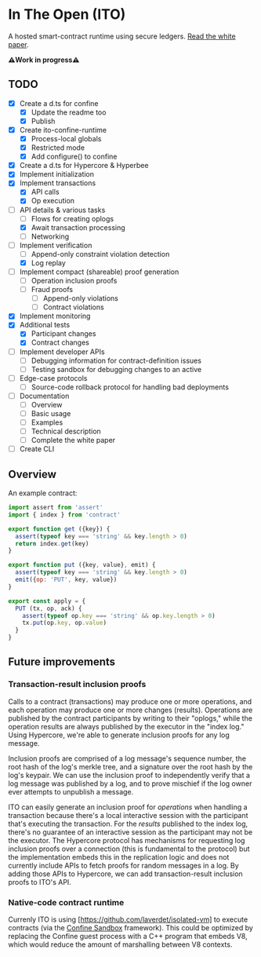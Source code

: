 # In The Open (ITO)

A hosted smart-contract runtime using secure ledgers. [Read the white paper](./docs/whitepaper.md).

**⚠️Work in progress⚠️**

## TODO

- [x] Create a d.ts for confine
  - [x] Update the readme too
  - [x] Publish
- [x] Create ito-confine-runtime
  - [x] Process-local globals
  - [x] Restricted mode
  - [x] Add configure() to confine
- [x] Create a d.ts for Hypercore & Hyperbee
- [x] Implement initialization
- [x] Implement transactions
  - [x] API calls
  - [x] Op execution
- [ ] API details & various tasks
  - [ ] Flows for creating oplogs
  - [x] Await transaction processing
  - [ ] Networking
- [ ] Implement verification
  - [ ] Append-only constraint violation detection
  - [x] Log replay
- [ ] Implement compact (shareable) proof generation
  - [ ] Operation inclusion proofs
  - [ ] Fraud proofs
    - [ ] Append-only violations
    - [ ] Contract violations
- [x] Implement monitoring
- [x] Additional tests
  - [x] Participant changes
  - [x] Contract changes
- [ ] Implement developer APIs
  - [ ] Debugging information for contract-definition issues
  - [ ] Testing sandbox for debugging changes to an active 
- [ ] Edge-case protocols
  - [ ] Source-code rollback protocol for handling bad deployments
- [ ] Documentation
  - [ ] Overview
  - [ ] Basic usage
  - [ ] Examples
  - [ ] Technical description
  - [ ] Complete the white paper
- [ ] Create CLI

## Overview

An example contract:

```js
import assert from 'assert'
import { index } from 'contract'

export function get ({key}) {
  assert(typeof key === 'string' && key.length > 0)
  return index.get(key)
}

export function put ({key, value}, emit) {
  assert(typeof key === 'string' && key.length > 0)
  emit({op: 'PUT', key, value})
}

export const apply = {
  PUT (tx, op, ack) {
    assert(typeof op.key === 'string' && op.key.length > 0)
    tx.put(op.key, op.value)
  }
}
```

## Future improvements

### Transaction-result inclusion proofs

Calls to a contract (transactions) may produce one or more operations, and each operation may produce one or more changes (results). Operations are published by the contract participants by writing to their "oplogs," while the operation results are always published by the executor in the "index log." Using Hypercore, we're able to generate inclusion proofs for any log message. 

Inclusion proofs are comprised of a log message's sequence number, the root hash of the log's merkle tree, and a signature over the root hash by the log's keypair. We can use the inclusion proof to independently verify that a log message was published by a log, and to prove mischief if the log owner ever attempts to unpublish a message.

ITO can easily generate an inclusion proof for *operations* when handling a transaction because there's a local interactive session with the participant that's executing the transaction. For the *results* published to the index log, there's no guarantee of an interactive session as the participant may not be the executor. The Hypercore protocol has mechanisms for requesting log inclusion proofs over a connection (this is fundamental to the protocol) but the implementation embeds this in the replication logic and does not currently include APIs to fetch proofs for random messages in a log. By adding those APIs to Hypercore, we can add transaction-result inclusion proofs to ITO's API.

### Native-code contract runtime

Currenly ITO is using [https://github.com/laverdet/isolated-vm] to execute contracts (via the [Confine Sandbox](https://github.com/confine-sandbox) framework). This could be optimized by replacing the Confine guest process with a C++ program that embeds V8, which would reduce the amount of marshalling between V8 contexts.